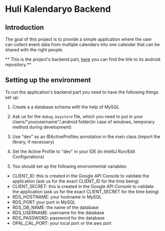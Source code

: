 # Huli Kalendaryo Backend

## Introduction
The goal of this project is to provide a simple application where the user can collect event data from multiple calendars into one calendar that can be shared with the right people.

** This is the project's backend part, [here](https://github.com/greenfox-academy/huli-kalendaryo-android) you can find the link to its android repository.**

## Setting up the environment
To run the application's backend part you need to have the following things set up:

1. Create a a database schema with the help of MySQL

2. Ask us for the `debug.keystore` file, which you need to put in your Users/"yourusername"/.android folder(in case of windows, temporary method during development)

3. Use "dev" as an @ActiveProfiles annotation in the main class (import the library, if necessary)

4. Set the Active Profile to "dev" in your IDE (in IntelliJ Run/Edit Configurations)

5. You should set up the following environmental variables:

* CLIENT\_ID: this is created in the Google API Console to validate the application (ask us for the exact CLIENT_ID for the time being)
 * CLIENT\_SECRET: this is created in the Google API Console to validate the application (ask us for the exact CLIENT_SECRET for the time being)
* RDS\_HOSTNAME: your hostname in MySQL
* RDS\_PORT your port in MySQL
* RDS\_DB\_NAME: the name of the database
* RDS\_USERNAME: username for the database
* RDS\_PASSWORD: password for the database
* OPAL\_CAL\_PORT: your local port or the aws port
